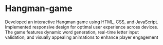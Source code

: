 # Hangman-game
 Developed an interactive Hangman game using HTML, CSS, and JavaScript. Implemented responsive design for optimal user experience across devices. The game features dynamic word generation, real-time letter input validation, and visually appealing animations to enhance player engagement
